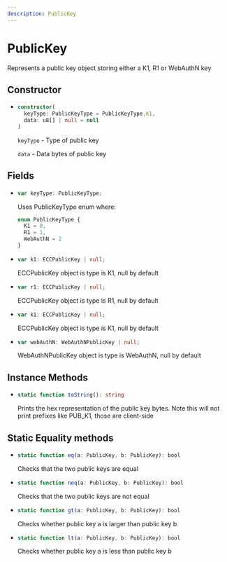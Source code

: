 ```yaml
---
description: PublicKey
---
```


# PublicKey

Represents a public key object storing either a K1, R1 or WebAuthN key


## Constructor

* ```ts
  constructor(
    keyType: PublicKeyType = PublicKeyType.K1,
    data: u8[] | null = null
  )
  ```

  `keyType` - Type of public key

  `data` - Data bytes of public key

## Fields
* ```ts
  var keyType: PublicKeyType;
  ```

  Uses PublicKeyType enum where:
    ```ts
    enum PublicKeyType {
      K1 = 0,
      R1 = 1,
      WebAuthN = 2
    }
    ```

* ```ts
  var k1: ECCPublicKey | null;
  ```

  ECCPublicKey object is type is K1, null by default

* ```ts
  var r1: ECCPublicKey | null;
  ```

  ECCPublicKey object is type is R1, null by default

* ```ts
  var k1: ECCPublicKey | null;
  ```

  ECCPublicKey object is type is K1, null by default

* ```ts
  var webAuthN: WebAuthNPublicKey | null;
  ```

  WebAuthNPublicKey object is type is WebAuthN, null by default



## Instance Methods
* ```ts
  static function toString(): string
  ```
  Prints the hex representation of the public key bytes. Note this will not print prefixes like PUB_K1, those are client-side

## Static Equality methods
* ```ts
  static function eq(a: PublicKey, b: PublicKey): bool
  ```
  Checks that the two public keys are equal

* ```ts
  static function neq(a: PublicKey, b: PublicKey): bool
  ```
  Checks that the two public keys are not equal

* ```ts
  static function gt(a: PublicKey, b: PublicKey): bool
  ```
  Checks whether public key a is larger than public key b

* ```ts
  static function lt(a: PublicKey, b: PublicKey): bool
  ```
  Checks whether public key a is less than public key b